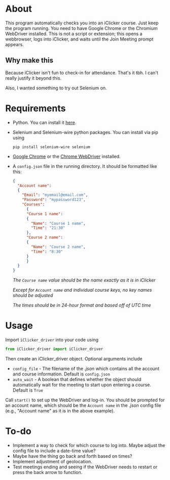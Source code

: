 # About
This program automatically checks you into an iClicker course. Just keep the program running. You need to have Google Chrome or the Chromium WebDriver installed. This is not a script or extension; this opens a webbrowser, logs into iClicker, and waits until the Join Meeting prompt appears.

## Why make this

Because iClicker isn't fun to check-in for attendance. That's it tbh. I can't really justify it beyond this.

Also, I wanted something to try out Selenium on. 

# Requirements

* Python. You can install it [here](https://www.python.org/downloads/).
* Selenium and Selenium-wire python packages. You can install via pip using

  ```
  pip install selenium-wire selenium
  ```
* [Google Chrome](https://www.google.com/chrome/) or the [Chrome WebDriver](https://sites.google.com/chromium.org/driver/) installed.
* A `config.json` file in the running directory. It should be formatted like this:

  ```json
  {
    "Account name":
    {
      "Email": "myemail@email.com",
      "Password": "mypassword123",
      "Courses":
        {
        "Course 1 name": 
        {
          "Name": "Course 1 name",
          "Time": "21:30"
        },
        "Course 2 name": 
        {
          "Name": "Course 2 name",
          "Time": "8:30"
        }
        }
    }
  }
  ```
    *The `Course name` value should be the name exactly as it is in iClicker*
    
    *Except for `Account name` and individual course keys, no key names should be adjusted*
    
    *The times should be in 24-hour format and based off of UTC time*

# Usage

Import `iClicker_driver` into your code using
  ```python
  from iClicker_driver import iClicker_driver
  ```

Then create an iClicker_driver object. Optional arguments include
* `config_file` - The filename of the *.json* which contains all the account and course information. Default is `config.json`
* `auto_wait` - A boolean that defines whether the object should automatically wait for the meeting to start upon entering a course. Default is `True`

Call `start()` to set up the WebDriver and log-in. You should be prompted for an account name, which should be the `Account name` in the *.json* config file (e.g., "Account name" as it is in the above example).

# To-do

* Implement a way to check for which course to log into. Maybe adjust the config file to include a date-time value?
* Maybe have the thing go back and forth based on times?
* Implement adjustment of geolocation.
* Test meetings ending and seeing if the WebDriver needs to restart or press the back arrow to function.
